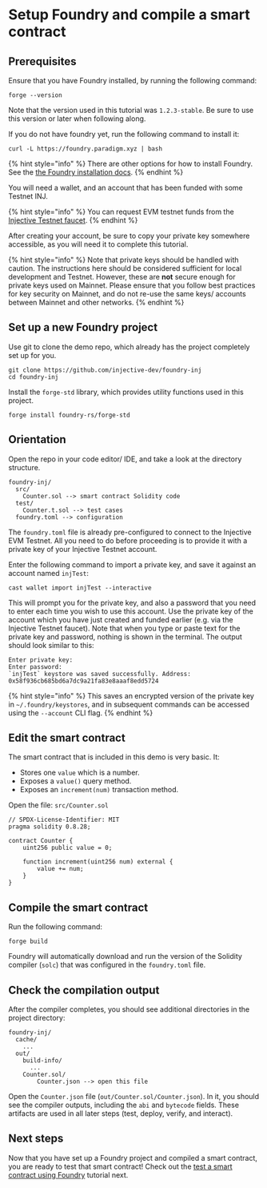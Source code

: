 # Setup Foundry and compile a smart contract

## Prerequisites

Ensure that you have Foundry installed, by running the following command:

```shell
forge --version
```

Note that the version used in this tutorial was `1.2.3-stable`. Be sure to use this version or later when following along.

If you do not have foundry yet, run the following command to install it:

```shell
curl -L https://foundry.paradigm.xyz | bash
```

{% hint style="info" %}
There are other options for how to install Foundry.
See the [the Foundry installation docs](https://getfoundry.sh/introduction/installation).
{% endhint %}

You will need a wallet, and an account that has been funded with some Testnet INJ.

{% hint style="info" %}
You can request EVM testnet funds from the [Injective Testnet faucet](https://testnet.faucet.injective.network/).
{% endhint %}

After creating your account, be sure to copy your private key somewhere accessible, as you will need it to complete this tutorial.

{% hint style="info" %}
Note that private keys should be handled with caution.
The instructions here should be considered sufficient for local development and Testnet.
However, these are **not** secure enough for private keys used on Mainnet.
Please ensure that you follow best practices for key security on Mainnet, and do not re-use the same keys/ accounts between Mainnet and other networks.
{% endhint %}

## Set up a new Foundry project

Use git to clone the demo repo, which already has the project completely set up for you.

```shell
git clone https://github.com/injective-dev/foundry-inj
cd foundry-inj
```

Install the `forge-std` library, which provides utility functions used in this project.

```shell
forge install foundry-rs/forge-std
```

## Orientation

Open the repo in your code editor/ IDE, and take a look at the directory structure.

```text
foundry-inj/
  src/
    Counter.sol --> smart contract Solidity code
  test/
    Counter.t.sol --> test cases
  foundry.toml --> configuration
```

The `foundry.toml` file is already pre-configured to connect to the Injective EVM Testnet.
All you need to do before proceeding is to provide it with a private key of your Injective Testnet account.

Enter the following command to import a private key, and save it against an account named `injTest`:

```shell
cast wallet import injTest --interactive
```

This will prompt you for the private key, and also a password that you need to enter each time you wish to use this account.
Use the private key of the account which you have just created and funded earlier (e.g. via the Injective Testnet faucet).
Note that when you type or paste text for the private key and password, nothing is shown in the terminal.
The output should look similar to this:

```text
Enter private key:
Enter password:
`injTest` keystore was saved successfully. Address: 0x58f936cb685bd6a7dc9a21fa83e8aaaf8edd5724
```

{% hint style="info" %}
This saves an encrypted version of the private key in `~/.foundry/keystores`,
and in subsequent commands can be accessed using the `--account` CLI flag.
{% endhint %}

## Edit the smart contract

The smart contract that is included in this demo is very basic. It:

- Stores one `value` which is a number.
- Exposes a `value()` query method.
- Exposes an `increment(num)` transaction method.

Open the file: `src/Counter.sol`

```solidity
// SPDX-License-Identifier: MIT
pragma solidity 0.8.28;

contract Counter {
    uint256 public value = 0;

    function increment(uint256 num) external {
        value += num;
    }
}

```

## Compile the smart contract

Run the following command:

```shell
forge build
```

Foundry will automatically download and run the version of the Solidity compiler (`solc`) that was configured in the `foundry.toml` file.

## Check the compilation output

After the compiler completes, you should see additional directories in the project directory:

```text
foundry-inj/
  cache/
    ...
  out/
    build-info/
      ...
    Counter.sol/
        Counter.json --> open this file
```

Open the `Counter.json` file (`out/Counter.sol/Counter.json`).
In it, you should see the compiler outputs, including the `abi` and `bytecode` fields.
These artifacts are used in all later steps (test, deploy, verify, and interact).

## Next steps

Now that you have set up a Foundry project and compiled a smart contract, you are ready to test that smart contract!
Check out the [test a smart contract using Foundry](./test-foundry.md) tutorial next.
